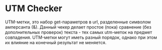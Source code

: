 # UTM Checker
UTM-метки, это набор get-параметров в url, разделенные символом амперсанта (&). Данный чекер делает простое (пока) сравнение (без дополнительных проверок) текста - тех самых utm-меток на предмет совпадения. UTM-метки могут иметь разный порядок, однако при этом их влияние на конечный результат не меняется.
